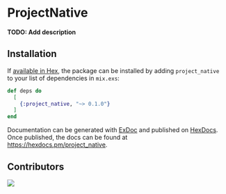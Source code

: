 # ProjectNative

**TODO: Add description**

## Installation

If [available in Hex](https://hex.pm/docs/publish), the package can be installed
by adding `project_native` to your list of dependencies in `mix.exs`:

```elixir
def deps do
  [
    {:project_native, "~> 0.1.0"}
  ]
end
```

Documentation can be generated with [ExDoc](https://github.com/elixir-lang/ex_doc)
and published on [HexDocs](https://hexdocs.pm). Once published, the docs can
be found at <https://hexdocs.pm/project_native>.

## Contributors

<a href="https://github.com/emanoelims/project_native/graphs/contributors">
  <img src="https://contrib.rocks/image?repo=emanoelims/project_native" />
</a>